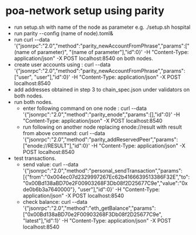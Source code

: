 # poa-network setup using parity
- run setup.sh with name of the node as parameter e.g. ./setup.sh hospital
- run parity --config (name of node).toml&
- run curl --data '{"jsonrpc":"2.0","method":"parity_newAccountFromPhrase","params":["(name of parameter)", "(name of parameter"],"id":0}' -H "Content-Type: application/json" -X POST localhost:8540 on both nodes.
- create user accounts using :
curl --data '{"jsonrpc":"2.0","method":"parity_newAccountFromPhrase","params":["user", "user"],"id":0}' -H "Content-Type: application/json" -X POST localhost:8540
- add addresses obtained in step 3 to chain_spec.json under validators on both nodes.
- run both nodes.
   - enter following command on one node : 
    curl --data '{"jsonrpc":"2.0","method":"parity_enode","params":[],"id":0}' -H "Content-Type: application/json" -X POST  localhost:8540
    - run following on another node replacing enode://result with result from above command: 
    curl --data '{"jsonrpc":"2.0","method":"parity_addReservedPeer","params":["enode://RESULT"],"id":0}' -H "Content-Type: application/json" -X POST localhost:8540
- test transactions.
  - send value:
    curl --data '{"jsonrpc":"2.0","method":"personal_sendTransaction","params":[{"from":"0x004ec07d2329997267Ec62b4166639513386F32E","to":"0x00Bd138aBD70e2F00903268F3Db08f2D25677C9e","value":"0xde0b6b3a7640000"}, "user"],"id":0}' -H "Content-Type: application/json" -X POST localhost:8540
   - check balance:
  curl --data '{"jsonrpc":"2.0","method":"eth_getBalance","params":["0x00Bd138aBD70e2F00903268F3Db08f2D25677C9e", "latest"],"id":1}' -H "Content-Type: application/json" -X POST localhost:8540




